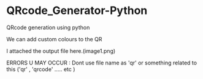 # QRcode_Generator-Python
QRcode generation using python 

We can add custom colours to the QR

I attached the output file here.(image1.png)


ERRORS U MAY OCCUR : Dont use file name as 'qr' or something related to this ('qr' , 'qrcode' ..... etc )
